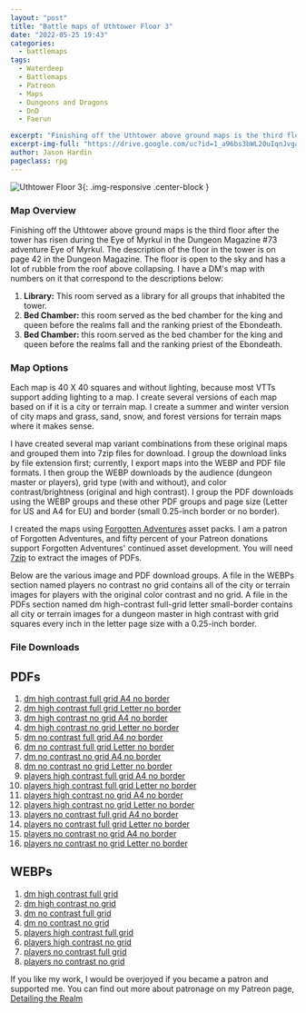 ```yaml
---
layout: "post"
title: "Battle maps of Uthtower Floor 3"
date: "2022-05-25 19:43"
categories:
  - battlemaps
tags:
  - Waterdeep
  - Battlemaps
  - Patreon
  - Maps
  - Dungeons and Dragons
  - DnD
  - Faerun

excerpt: "Finishing off the Uthtower above ground maps is the third floor after the tower has risen during the Eye of Myrkul in the Dungeon Magazine #73 adventure Eye of Myrkul. The description of the floor in the tower is on page 42 in the Dungeon Magazine. The floor is open to the sky and has a lot of rubble from the roof above collapsing."
excerpt-img-full: "https://drive.google.com/uc?id=1_a96bs3bWL20uIqnJvga6VLjldIVfU6_"
author: Jason Hardin
pageclass: rpg
---
```


![Uthtower Floor 3](https://drive.google.com/uc?id=1_a96bs3bWL20uIqnJvga6VLjldIVfU6_){: .img-responsive .center-block }

### Map Overview

Finishing off the Uthtower above ground maps is the third floor after the tower has risen during the Eye of Myrkul in the Dungeon Magazine #73 adventure Eye of Myrkul. The description of the floor in the tower is on page 42 in the Dungeon Magazine. The floor is open to the sky and has a lot of rubble from the roof above collapsing. I have a DM's map with numbers on it that correspond to the descriptions below:

1. **Library:** This room served as a library for all groups that inhabited the tower.
1. **Bed Chamber:** this room served as the bed chamber for the king and queen before the realms fall and the ranking priest of the Ebondeath.
1. **Bed Chamber:** this room served as the bed chamber for the king and queen before the realms fall and the ranking priest of the Ebondeath.

### Map Options

Each map is 40 X 40 squares and without lighting, because most VTTs support adding lighting to a map. I create several versions of each map based on if it is a city or terrain map. I create a summer and winter version of city maps and grass, sand, snow, and forest versions for terrain maps where it makes sense.

I have created several map variant combinations from these original maps and grouped them into 7zip files for download. I group the download links by file extension first; currently, I export maps into the WEBP and PDF file formats. I then group the WEBP downloads by the audience (dungeon master or players), grid type (with and without), and color contrast/brightness (original and high contrast). I group the PDF downloads using the WEBP groups and these other PDF groups and page size (Letter for US and A4 for EU) and border (small 0.25-inch border or no border).

I created the maps using [Forgotten Adventures](https://www.patreon.com/forgottenadventures/) asset packs. I am a patron of Forgotten Adventures, and fifty percent of your Patreon donations support Forgotten Adventures' continued asset development. You will need [7zip](https://www.7-zip.org) to extract the images of PDFs.

Below are the various image and PDF download groups. A file in the WEBPs section named players no contrast no grid contains all of the city or terrain images for players with the original color contrast and no grid. A file in the PDFs section named dm high-contrast full-grid letter small-border contains all city or terrain images for a dungeon master in high contrast with grid squares every inch in the letter page size with a 0.25-inch border.

### File Downloads

## PDFs

1. [dm high contrast full grid A4 no border](https://dtr.jasonhardin.com/yVkP)
1. [dm high contrast full grid Letter no border](https://dtr.jasonhardin.com/LNGR)
1. [dm high contrast no grid A4 no border](https://dtr.jasonhardin.com/rnTQ)
1. [dm high contrast no grid Letter no border](https://dtr.jasonhardin.com/Yqhk)
1. [dm no contrast full grid A4 no border](https://dtr.jasonhardin.com/22ty)
1. [dm no contrast full grid Letter no border](https://dtr.jasonhardin.com/1sK1)
1. [dm no contrast no grid A4 no border](https://dtr.jasonhardin.com/V7jV)
1. [dm no contrast no grid Letter no border](https://dtr.jasonhardin.com/CgmK)
1. [players high contrast full grid A4 no border](https://dtr.jasonhardin.com/zAbw)
1. [players high contrast full grid Letter no border](https://dtr.jasonhardin.com/QjVN)
1. [players high contrast no grid A4 no border](https://dtr.jasonhardin.com/jihZ)
1. [players high contrast no grid Letter no border](https://dtr.jasonhardin.com/rtgK)
1. [players no contrast full grid A4 no border](https://dtr.jasonhardin.com/2PLL)
1. [players no contrast full grid Letter no border](https://dtr.jasonhardin.com/a4HM)
1. [players no contrast no grid A4 no border](https://dtr.jasonhardin.com/vQWX)
1. [players no contrast no grid Letter no border](https://dtr.jasonhardin.com/z4Hu)

## WEBPs

1. [dm high contrast full grid](https://dtr.jasonhardin.com/cJ6E)
1. [dm high contrast no grid](https://dtr.jasonhardin.com/U3AY)
1. [dm no contrast full grid](https://dtr.jasonhardin.com/BPiK)
1. [dm no contrast no grid](https://dtr.jasonhardin.com/eDfG)
1. [players high contrast full grid](https://dtr.jasonhardin.com/nfZ2)
1. [players high contrast no grid](https://dtr.jasonhardin.com/BrZv)
1. [players no contrast full grid](https://dtr.jasonhardin.com/FESu)
1. [players no contrast no grid](https://dtr.jasonhardin.com/ZxzE)

If you like my work, I would be overjoyed if you became a patron and supported me. You can find out more about patronage on my Patreon page, [Detailing the Realm](https://www.patreon.com/detailingtherealm)
